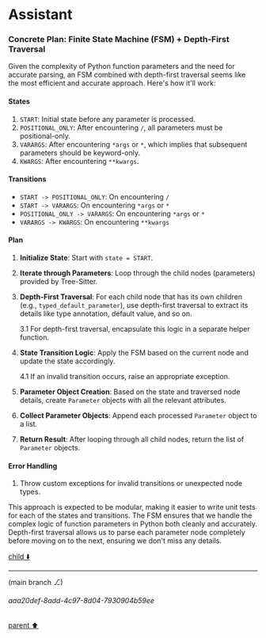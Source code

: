 # Assistant

### Concrete Plan: Finite State Machine (FSM) + Depth-First Traversal

Given the complexity of Python function parameters and the need for accurate parsing, an FSM combined with depth-first traversal seems like the most efficient and accurate approach. Here's how it'll work:

#### States

1. `START`: Initial state before any parameter is processed.
2. `POSITIONAL_ONLY`: After encountering `/`, all parameters must be positional-only.
3. `VARARGS`: After encountering `*args` or `*`, which implies that subsequent parameters should be keyword-only.
4. `KWARGS`: After encountering `**kwargs`.

#### Transitions

- `START -> POSITIONAL_ONLY`: On encountering `/`
- `START -> VARARGS`: On encountering `*args` or `*`
- `POSITIONAL_ONLY -> VARARGS`: On encountering `*args` or `*`
- `VARARGS -> KWARGS`: On encountering `**kwargs`

#### Plan

1. **Initialize State**: Start with `state = START`.

2. **Iterate through Parameters**: Loop through the child nodes (parameters) provided by Tree-Sitter.

3. **Depth-First Traversal**: For each child node that has its own children (e.g., `typed_default_parameter`), use depth-first traversal to extract its details like type annotation, default value, and so on.

    3.1 For depth-first traversal, encapsulate this logic in a separate helper function.

4. **State Transition Logic**: Apply the FSM based on the current node and update the state accordingly.

    4.1 If an invalid transition occurs, raise an appropriate exception.

5. **Parameter Object Creation**: Based on the state and traversed node details, create `Parameter` objects with all the relevant attributes.

6. **Collect Parameter Objects**: Append each processed `Parameter` object to a list.

7. **Return Result**: After looping through all child nodes, return the list of `Parameter` objects.

#### Error Handling

1. Throw custom exceptions for invalid transitions or unexpected node types.
  
This approach is expected to be modular, making it easier to write unit tests for each of the states and transitions. The FSM ensures that we handle the complex logic of function parameters in Python both cleanly and accurately. Depth-first traversal allows us to parse each parameter node completely before moving on to the next, ensuring we don't miss any details.

[child ⬇️](#aaa20def-8add-4c97-8d04-7930904b59ee)

---

(main branch ⎇)
###### aaa20def-8add-4c97-8d04-7930904b59ee
[parent ⬆️](#c6ce9189-ab31-4647-978b-3fa638dc6661)
